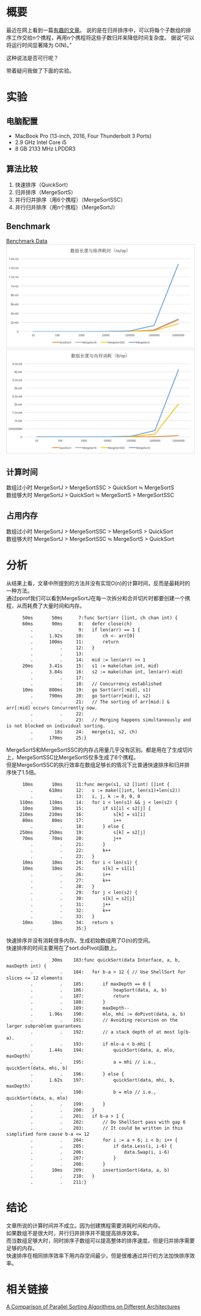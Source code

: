 # 概要
最近在网上看到一篇[有趣的文章](https://medium.com/@jayaganesh1997/let-us-sort-25e41a4ba854)。
说的是在归并排序中，可以将每个子数组的排序工作交给n个携程，再用n个携程将这些子数归并来降低时间复杂度。
据说“可以将运行时间显著降为 O(N)。”

这种说法是否可行呢？

带着疑问我做了下面的实验。

# 实验
## 电脑配置
* MacBook Pro (13-inch, 2016, Four Thunderbolt 3 Ports)
* 2.9 GHz Intel Core i5
* 8 GB 2133 MHz LPDDR3

## 算法比较
1. 快速排序（QuickSort）
2. 归并排序（MergeSortS）
3. 并行归并排序（用6个携程）（MergeSortSSC）
4. 并行归并排序（用n个携程）（MergeSortJ）

## Benchmark
[Benchmark Data](https://github.com/shabaoma/Golang-Parallel-Merge-Sort/blob/master/result/%E5%AE%9E%E9%AA%8C%E7%BB%93%E6%9E%9C.txt)  
![CPU](https://raw.githubusercontent.com/shabaoma/Golang-Parallel-Merge-Sort/master/result/cpu.png)  
![MEM](https://raw.githubusercontent.com/shabaoma/Golang-Parallel-Merge-Sort/master/result/mem.png)

## 计算时间
数组过小时 MergeSortJ > MergeSortSSC > QuickSort ≒ MergeSortS  
数组够大时 MergeSortJ > QuickSort ≒ MergeSortS > MergeSortSSC

## 占用内存
数组过小时 MergeSortJ > MergeSortSSC > MergeSortS > QuickSort  
数组够大时 MergeSortJ > MergeSortSSC ≒ MergeSortS > QuickSort

# 分析
从结果上看，文章中所提到的方法并没有实现O(n)的计算时间，反而是最耗时的一种方法。  
通过pprof我们可以看到MergeSortJ在每一次拆分和合并切片时都要创建一个携程，从而耗费了大量时间和内存。
```
      50ms       50ms      7:func Sort(arr []int, ch chan int) {
      60ms       90ms      8:	defer close(ch)
         .          .      9:	if len(arr) == 1 {
         .      1.92s     10:		ch <- arr[0]
         .      100ms     11:		return
         .          .     12:	}
         .          .     13:
         .          .     14:	mid := len(arr) >> 1
      20ms      3.41s     15:	s1 := make(chan int, mid)
         .      3.84s     16:	s2 := make(chan int, len(arr)-mid)
         .          .     17:
         .          .     18:	// Concurrency established
      10ms      800ms     19:	go Sort(arr[:mid], s1)
         .      790ms     20:	go Sort(arr[mid:], s2)
         .          .     21:	// The sorting of arr[mid:] & arr[:mid] occurs Concurrently now.
         .          .     22:
         .          .     23:	// Merging happens simultaneously and is not blocked on individual sorting.
         .        18s     24:	merge(s1, s2, ch)
         .      170ms     25:}

```

MergeSortS和MergeSortSSC的内存占用量几乎没有区别。都是用在了生成切片上，MergeSortSSC比MergeSortS仅多生成了6个携程。  
但是MergeSortSSC的执行效率在数组足够长的情况下比普通快速排序和归并排序快了1.5倍。
```
      10ms       10ms     11:func merge(s1, s2 []int) []int {
         .      610ms     12:	s := make([]int, len(s1)+len(s2))
         .          .     13:	i, j, k := 0, 0, 0
     110ms      110ms     14:	for i < len(s1) && j < len(s2) {
      10ms       10ms     15:		if s1[i] < s2[j] {
     210ms      210ms     16:			s[k] = s1[i]
      80ms       80ms     17:			i++
         .          .     18:		} else {
     250ms      250ms     19:			s[k] = s2[j]
      70ms       70ms     20:			j++
         .          .     21:		}
         .          .     22:		k++
         .          .     23:	}
      10ms       10ms     24:	for i < len(s1) {
      10ms       10ms     25:		s[k] = s1[i]
         .          .     26:		i++
         .          .     27:		k++
         .          .     28:	}
         .          .     29:	for j < len(s2) {
         .          .     30:		s[k] = s2[j]
         .          .     31:		j++
         .          .     32:		k++
         .          .     33:	}
      10ms       10ms     34:	return s
         .          .     35:}
```

快速排序并没有消耗很多内存。生成初始数组用了O(n)的空间。  
快速排序的时间主要用在了sort.doPivot函数上。
```
         .       30ms    183:func quickSort(data Interface, a, b, maxDepth int) {
         .          .    184:	for b-a > 12 { // Use ShellSort for slices <= 12 elements
         .          .    185:		if maxDepth == 0 {
         .          .    186:			heapSort(data, a, b)
         .          .    187:			return
         .          .    188:		}
         .          .    189:		maxDepth--
         .      1.96s    190:		mlo, mhi := doPivot(data, a, b)
         .          .    191:		// Avoiding recursion on the larger subproblem guarantees
         .          .    192:		// a stack depth of at most lg(b-a).
         .          .    193:		if mlo-a < b-mhi {
         .      1.44s    194:			quickSort(data, a, mlo, maxDepth)
         .          .    195:			a = mhi // i.e., quickSort(data, mhi, b)
         .          .    196:		} else {
         .      1.62s    197:			quickSort(data, mhi, b, maxDepth)
         .          .    198:			b = mlo // i.e., quickSort(data, a, mlo)
         .          .    199:		}
         .          .    200:	}
         .          .    201:	if b-a > 1 {
         .          .    202:		// Do ShellSort pass with gap 6
         .          .    203:		// It could be written in this simplified form cause b-a <= 12
         .          .    204:		for i := a + 6; i < b; i++ {
         .          .    205:			if data.Less(i, i-6) {
         .          .    206:				data.Swap(i, i-6)
         .          .    207:			}
         .          .    208:		}
         .       10ms    209:		insertionSort(data, a, b)
         .          .    210:	}
         .          .    211:}
```

# 结论
文章所说的计算时间并不成立。因为创建携程需要消耗时间和内存。  
如果数组不是很大时，并行归并排序并不能提高排序效率。  
而当数组足够大时，同时排序子数组可以提高整体的排序速度。但是归并排序需要足够的内存。  
快速排序在相同排序效率下用内存空间最少。但是很难通过并行的方法加快排序效率。

# 相关链接
[A Comparison of Parallel Sorting Algorithms on Different Architectures](https://parasol.tamu.edu/publications/download.php?file_id=191)

